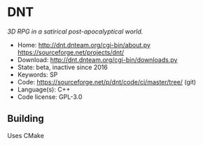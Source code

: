 # DNT

_3D RPG in a satirical post-apocalyptical world._

- Home: http://dnt.dnteam.org/cgi-bin/about.py https://sourceforge.net/projects/dnt/
- Download: http://dnt.dnteam.org/cgi-bin/downloads.py
- State: beta, inactive since 2016
- Keywords: SP
- Code: https://sourceforge.net/p/dnt/code/ci/master/tree/ (git)
- Language(s): C++
- Code license: GPL-3.0

## Building

Uses CMake
